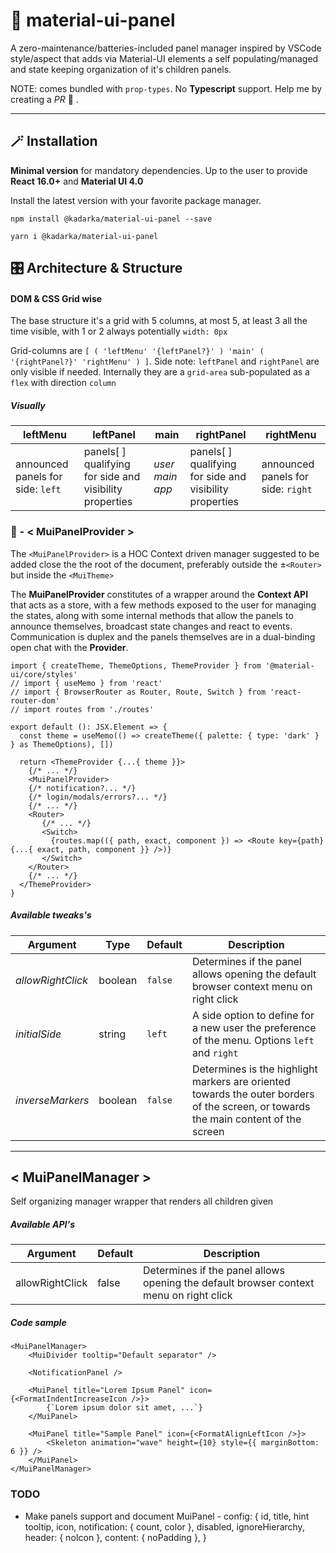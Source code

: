 # 📑 material-ui-panel

A zero-maintenance/batteries-included panel manager inspired by VSCode style/aspect that adds via Material-UI elements a self populating/managed and state keeping organization of it's children panels.


NOTE: comes bundled with ```prop-types```. No **Typescript** support. Help me by creating a *PR* 💌 .

---
## 🪄 Installation

**Minimal version** for mandatory dependencies. Up to the user to provide **React 16.0+** and **Material UI 4.0**

Install the latest version with your favorite package manager.


```
npm install @kadarka/material-ui-panel --save
```

```
yarn i @kadarka/material-ui-panel
```

## 🎛️ Architecture & Structure

#### DOM & CSS Grid wise

The base structure it's a grid with 5 columns, at most 5, at least 3 all the time visible, with 1 or 2 always potentially ```width: 0px```

Grid-columns are ```[ ( 'leftMenu' '{leftPanel?}' ) 'main' ( '{rightPanel?}' 'rightMenu' ) ]```.
Side note:  ```leftPanel``` and ```rightPanel``` are only visible if needed. Internally they are a ```grid-area``` sub-populated as a ```flex``` with direction ```column```

##### Visually

| leftMenu | leftPanel | main | rightPanel | rightMenu |
|----------|-----------|------|------------|-----------|
| announced panels for side: ```left``` | panels[ ] qualifying for side and visibility properties | *user main app* | panels[ ] qualifying for side and visibility properties | announced panels for side: ```right``` |

### 📑 - < MuiPanelProvider >

The ```<MuiPanelProvider>``` is a HOC Context driven manager suggested to be added close the the root of the document, preferably outside the ±```<Router>``` but inside the ```<MuiTheme>```

The **MuiPanelProvider** constitutes of a wrapper around the **Context API** that acts as a store, with a few methods exposed to the user for managing the states, along with some internal methods that allow the panels to announce themselves, broadcast state changes and react to events. Communication is duplex and the panels themselves are in a dual-binding open chat with the **Provider**.

```
import { createTheme, ThemeOptions, ThemeProvider } from '@material-ui/core/styles'
// import { useMemo } from 'react'
// import { BrowserRouter as Router, Route, Switch } from 'react-router-dom'
// import routes from './routes'

export default (): JSX.Element => {
  const theme = useMemo(() => createTheme({ palette: { type: 'dark' } } as ThemeOptions), [])

  return <ThemeProvider {...{ theme }}>
	{/* ... */}
	<MuiPanelProvider>
	{/* notification?... */}
	{/* login/modals/errors?... */}
	{/* ... */}
	<Router>
	   {/* ... */}
	   <Switch>
	     {routes.map(({ path, exact, component }) => <Route key={path} {...{ exact, path, component }} />)}
	   </Switch>
	</Router>
	{/* ... */}
  </ThemeProvider>
}
```

##### Available tweaks's

| Argument | Type |Default | Description |
|-----|----|----|--------|
| *allowRightClick* | boolean | ```false``` | Determines if the panel allows opening the default browser context menu on right click |
| *initialSide* | string | ```left``` | A side option to define for a new user the preference of the menu. Options ```left``` and ```right``` |
| *inverseMarkers* | boolean | ```false``` | Determines is the highlight markers are oriented towards the outer borders of the screen, or towards the main content of the screen |

---
## < MuiPanelManager >

Self organizing manager wrapper that renders all children given

##### Available API's

| Argument | Default | Description |
|-----|----|--------|
| allowRightClick | false | Determines if the panel allows opening the default browser context menu on right click |

##### Code sample

```
<MuiPanelManager>
	<MuiDivider tooltip="Default separator" />

	<NotificationPanel />

	<MuiPanel title="Lorem Ipsum Panel" icon={<FormatIndentIncreaseIcon />}>
		{`Lorem ipsum dolor sit amet, ...`}
	</MuiPanel>

	<MuiPanel title="Sample Panel" icon={<FormatAlignLeftIcon />}>
		<Skeleton animation="wave" height={10} style={{ marginBottom: 6 }} />
	</MuiPanel>
</MuiPanelManager>
```


### TODO

- Make panels support and document
	MuiPanel - config: {
		id,
		title,
		hint
		tooltip,
		icon,
		notification: { count, color },
		disabled,
		ignoreHierarchy,
		header: { noIcon },
		content: { noPadding },
	}